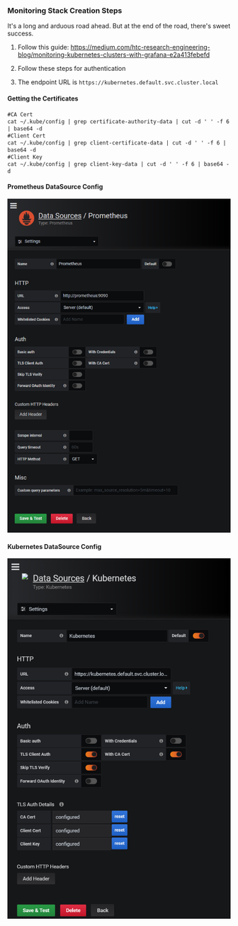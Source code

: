 ### Monitoring Stack Creation Steps

It's a long and arduous road ahead. But at the end of the road, there's sweet success.

1. Follow this guide: https://medium.com/htc-research-engineering-blog/monitoring-kubernetes-clusters-with-grafana-e2a413febefd

2. Follow these steps for authentication

3. The endpoint URL is `https://kubernetes.default.svc.cluster.local`

#### Getting the Certificates
``` 
#CA Cert 
cat ~/.kube/config | grep certificate-authority-data | cut -d ' ' -f 6 | base64 -d
#Client Cert 
cat ~/.kube/config | grep client-certificate-data | cut -d ' ' -f 6 | base64 -d
#Client Key 
cat ~/.kube/config | grep client-key-data | cut -d ' ' -f 6 | base64 -d
```
#### Prometheus DataSource Config
![alt text](./images/prometheus-data-source.png "Logo Title Text 1")

#### Kubernetes DataSource Config
![alt text](./images/kubernetes-data-source.png "Logo Title Text 1")

